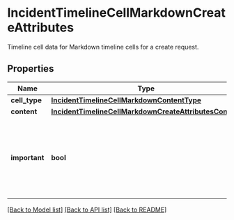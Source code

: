 # IncidentTimelineCellMarkdownCreateAttributes

Timeline cell data for Markdown timeline cells for a create request.

## Properties
Name | Type | Description | Notes
------------ | ------------- | ------------- | -------------
**cell_type** | [**IncidentTimelineCellMarkdownContentType**](IncidentTimelineCellMarkdownContentType.md) |  | 
**content** | [**IncidentTimelineCellMarkdownCreateAttributesContent**](IncidentTimelineCellMarkdownCreateAttributesContent.md) |  | 
**important** | **bool** | A flag indicating whether the timeline cell is important and should be highlighted. | [optional]  if omitted the server will use the default value of False

[[Back to Model list]](README.md#documentation-for-models) [[Back to API list]](README.md#documentation-for-api-endpoints) [[Back to README]](README.md)


